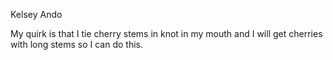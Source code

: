 Kelsey Ando

My quirk is that I tie cherry stems in knot in my mouth and I will get cherries with long stems so I can do this.